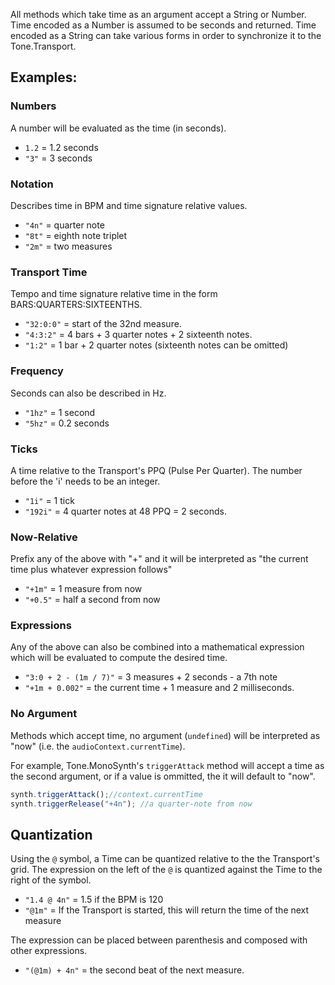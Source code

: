 All methods which take time as an argument accept a String or Number. Time encoded as a Number is assumed to be seconds and returned. Time encoded as a String can take various forms in order to synchronize it to the Tone.Transport. 


## Examples:

### Numbers

A number will be evaluated as the time (in seconds). 

* `1.2` = 1.2 seconds
* `"3"` = 3 seconds

### Notation

Describes time in BPM and time signature relative values. 

* `"4n"` = quarter note
* `"8t"` = eighth note triplet
* `"2m"` = two measures

### Transport Time

Tempo and time signature relative time in the form BARS:QUARTERS:SIXTEENTHS.

* `"32:0:0"` = start of the 32nd measure. 
* `"4:3:2"` = 4 bars + 3 quarter notes + 2 sixteenth notes. 
* `"1:2"` =  1 bar + 2 quarter notes (sixteenth notes can be omitted)

### Frequency

Seconds can also be described in Hz. 

* `"1hz"` = 1 second
* `"5hz"` = 0.2 seconds

### Ticks

A time relative to the Transport's PPQ (Pulse Per Quarter). The number before the 'i' needs to be an integer.

* `"1i"` = 1 tick
* `"192i"` = 4 quarter notes at 48 PPQ = 2 seconds.

### Now-Relative 

Prefix any of the above with "+" and it will be interpreted as "the current time plus whatever expression follows"

* `"+1m"` = 1 measure from now
* `"+0.5"` = half a second from now

### Expressions

Any of the above can also be combined into a mathematical expression which will be evaluated to compute the desired time.

* `"3:0 + 2 - (1m / 7)"` = 3 measures + 2 seconds - a 7th note
* `"+1m + 0.002"` = the current time + 1 measure and 2 milliseconds. 

### No Argument

Methods which accept time, no argument (`undefined`) will be interpreted as "now" (i.e. the `audioContext.currentTime`). 

For example, Tone.MonoSynth's `triggerAttack` method will accept a time as the second argument, or if a value is ommitted, the it will default to "now".

```javascript
synth.triggerAttack();//context.currentTime
synth.triggerRelease("+4n"); //a quarter-note from now
```

## Quantization

Using the `@` symbol, a Time can be quantized relative to the the Transport's grid. The expression on the left of the `@` is quantized against the Time to the right of the symbol.

* `"1.4 @ 4n"` = 1.5 if the BPM is 120
* `"@1m"` = If the Transport is started, this will return the time of the next measure 

The expression can be placed between parenthesis and composed with other expressions. 

* `"(@1m) + 4n"` = the second beat of the next measure.


